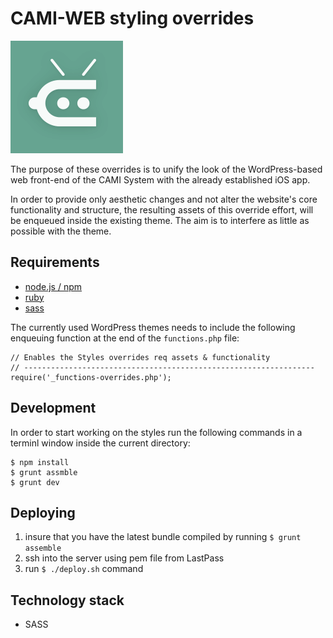 # CAMI-WEB styling overrides

![Cami App Logo](../application/ios/Cami/Images.xcassets/AppIcon.appiconset/cami-ios-app-icon-183.png)

The purpose of these overrides is to unify the look of the WordPress-based web front-end of the CAMI System with the already established iOS app.

In order to provide only aesthetic changes and not alter the website's core functionality and structure, the resulting assets of this override effort, will be enqueued inside the existing theme. The aim is to interfere as little as possible with the theme.

## Requirements

* [node.js / npm](https://nodejs.org/en/download/package-manager/)
* [ruby](https://www.ruby-lang.org/en/documentation/installation/)
* [sass](http://sass-lang.com/install)

The currently used WordPress themes needs to include the following enqueuing function at the end of the `functions.php` file:

```
// Enables the Styles overrides req assets & functionality
// -----------------------------------------------------------------
require('_functions-overrides.php');
```

## Development

In order to start working on the styles run the following commands in a terminl window inside the current directory:

```
$ npm install
$ grunt assmble
$ grunt dev
```

## Deploying

1. insure that you have the latest bundle compiled by running `$ grunt assemble`
2. ssh into the server using pem file from LastPass
3. run `$ ./deploy.sh` command

## Technology stack

* SASS
